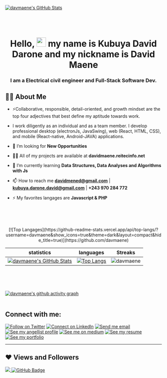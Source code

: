 <!-- <a href="https://davidmaene.reitecinfo.net" style="display: flex; justify-content: center;" align="center"><img height="auto" src="./imgs/profile.jpg" width="35%" /></a> -->
<!-- <a href="#"><img width="100%" height="auto" src="https://i.imgur.com/iXuL1HG.png" height="175px"/></a> -->
<!-- <p align="center">
    <a href="https://github.com/davmaene/github-readme-streak-stats">
        <img title="🔥 Get streak stats for your profile at git.io/streak-stats" alt="david maene's streak" src="https://github-readme-streak-stats.herokuapp.com/?user=davmaene&theme=black-ice&hide_border=true&stroke=0000&background=060A0CD0"/>
    </a>
</p> -->
<!-- |My github statistics|My favorites languages 🔥| -->
<!-- |-|-| -->
[![davmaene's GitHub Stats](https://github-readme-stats.vercel.app/api?username=davmaene&show_icons=true&theme=merko&hide_title=true&count_private=true)](https://github.com/davmaene)
<!-- |[![Top Langs](https://github-readme-stats.vercel.app/api/top-langs/?username=davmaene&show_icons=true&theme=dark&layout=compact&hide_title=true)](https://github.com/davmaene) -->
<br />
<br />
<h1 align="center">Hello, <img src="https://raw.githubusercontent.com/MartinHeinz/MartinHeinz/master/wave.gif" width="30px"> my name is <b>Kubuya David Darone</b> and my nickname is  David Maene </h1>
<h3 align="center">I am a Electrical civil engineer and Full-Stack Software Dev.</h3>


## 🙋‍♂️ About Me

- ⚡Collaborative, responsible, detail-oriented, and growth mindset are the top four adjectives that best define my aptitude towards work.

- I work diligently as an individual and as a team member. I develop professional desktop (electronJs, JavaSwing), web (React, HTML, CSS), and mobile (React-native, Android-JAVA) applications. 
  

- 👯 I’m looking for **New Opportunities**

- 👨‍💻 All of my projects are available at **davidmaene.reitecinfo.net**

- 🌱 I’m currently learning **Data Structures, Data Analyses and Algorithms with Js**

- 📫 How to reach me **davidmened@gmail.com** | **kubuya.darone.david@gmail.com** | **+243 970 284 772**

- ⚡ My favorites langages are  **Javascript & PHP**
<!-- 
## 🚀 Languages and Tools:

<p align="left" hidden> 
    <a href="https://developer.mozilla.org/en-US/docs/Web/JavaScript" target="_blank"> <img src="https://img.icons8.com/color/48/000000/javascript.png"/> </a> 
    <a style="padding-right:8px;" href="https://nodejs.org" target="_blank"> <img src="https://img.icons8.com/color/48/000000/nodejs.png"/> </a> 
    <a href="https://expressjs.com" target="_blank"> <img src="https://raw.githubusercontent.com/devicons/devicon/master/icons/express/express-original-wordmark.svg" alt="express" width="40" height="40"/> </a>
    <a href="https://reactjs.org/" target="_blank"> <img src="https://img.icons8.com/color/48/000000/react-native.png"/> </a>
    <a href="https://redux.js.org" target="_blank"> <img src="https://img.icons8.com/color/48/000000/redux.png"/> </a>
    <a href="https://www.python.org" target="_blank"> <img src="https://img.icons8.com/color/48/000000/python.png"/> </a> 
    <a href="https://www.w3.org/html/" target="_blank"> <img src="https://img.icons8.com/color/48/000000/html-5.png"/> </a> 
    <a href="https://www.w3schools.com/css/" target="_blank"> <img src="https://img.icons8.com/color/48/000000/css3.png"/> </a> 
    <a href="https://getbootstrap.com" target="_blank"> <img src="https://img.icons8.com/color/48/000000/bootstrap.png"/> </a> 
    <a href="https://www.java.com" target="_blank"> <img src="https://img.icons8.com/color/48/000000/java-coffee-cup-logo.png"/> </a>
    <a href="https://spring.io/projects/spring-boot" target="_blank"> <img src="https://img.icons8.com/color/48/000000/spring-logo.png"/> </a> 
    <a href="https://www.mongodb.com/" target="_blank"> <img src="https://raw.githubusercontent.com/devicons/devicon/master/icons/mongodb/mongodb-original-wordmark.svg" alt="mongodb" width="48" height="48"/> </a> 
    <a style="padding-right:8px;" href="https://www.mysql.com/" target="_blank"> <img src="https://img.icons8.com/fluent/50/000000/mysql-logo.png"/> </a>
    <a href="https://firebase.google.com/" target="_blank"> <img src="https://img.icons8.com/color/48/000000/firebase.png"/> </a> 
    <a href="https://postman.com" target="_blank"> <img src="https://www.vectorlogo.zone/logos/getpostman/getpostman-icon.svg" alt="postman" width="45" height="45"/> </a>   
    <a href="https://git-scm.com/" target="_blank"> <img src="https://img.icons8.com/color/48/000000/git.png"/> </a> 
    <a href="https://www.jenkins.io" target="_blank"> <img src="https://www.vectorlogo.zone/logos/jenkins/jenkins-icon.svg" alt="jenkins" width="48" height="48"/> </a> 
</p> -->

<!-- [![Javascript Badge](https://img.shields.io/badge/-Javascript-F0DB4F?style=for-the-badge&labelColor=black&logo=javascript&logoColor=F0DB4F)](#)[![Nodejs Badge](https://img.shields.io/badge/-Nodejs-3C873A?style=for-the-badge&labelColor=black&logo=node.js&logoColor=3C873A)](#) [![React Badge](https://img.shields.io/badge/-React-61DBFB?style=for-the-badge&labelColor=black&logo=react&logoColor=61DBFB)](#)[![Typescript Badge](https://img.shields.io/badge/-Typescript-007acc?style=for-the-badge&labelColor=black&logo=typescript&logoColor=007acc)](#)  -->
<br/>
<br/>
<br/>

<p align="center">
    <!-- <a href="https://github.com/davmaene/github-readme-streak-stats">
        <img title="🔥 Get streak stats for your profile at git.io/streak-stats" alt="david maene's streak" src="https://github-readme-streak-stats.herokuapp.com/?user=davmaene&theme=black-ice&hide_border=true&stroke=0000&background=060A0CD0"/>
    </a> -->
    [![Top Langages](https://github-readme-stats.vercel.app/api/top-langs/?username=davmaene&show_icons=true&theme=dark&layout=compact&hide_title=true)](https://github.com/davmaene)
</p>

|statistics|languages|Streaks|
|-|-|-|
|[![davmaene's GitHub Stats](https://github-readme-stats.vercel.app/api?username=davmaene&show_icons=true&theme=dark&hide_title=true)](https://github.com/davmaene)|[![Top Langs](https://github-readme-stats.vercel.app/api/top-langs/?username=davmaene&show_icons=true&theme=dark&layout=compact&hide_title=true)](https://github.com/davmaene)|![davmaene](https://github-readme-streak-stats.herokuapp.com/?user=davmaene&theme=dark)
<br/>
  <!-- <b>Note:</b> Top languages is only a metric of the languages my public code consists of and doesn't reflect experience or skill level. -->
<br/>
<br/>

[![davmaene's github activity graph](https://activity-graph.herokuapp.com/graph?username=davmaene&bg_color=0D1117&color=5BCDEC&line=5BCDEC&point=FFFFFF&area=true&hide_border=true)](https://github.com/davmaene/github-readme-activity-graph)
<br/>
<br/>

## Connect with me:
<p align="left">

[![Follow on Twitter](https://img.shields.io/badge/--twitter?label=Twitter&logo=Twitter&style=social)](https://twitter.com/dav_maene) [![Connect on LinkedIn](https://img.shields.io/badge/--linkedin?label=LinkedIn&logo=LinkedIn&style=social)](https://www.linkedin.com/in/dav_maene) [![Send me email](https://img.shields.io/badge/--gmail?label=Gmail&logo=Gmail&style=social)](mailto:davidmened@gmail.com) [![See my angellist profile](https://img.shields.io/badge/--angellist?label=AngelList&logo=AngelList&style=social)](#) [![See me on medium](https://img.shields.io/badge/--medium?label=Medium&logo=medium&style=social)](#) [![See my resume](https://img.shields.io/badge/--resume?label=Resume&logo=resume&style=social)](#) [![See my portfolio](https://img.shields.io/badge/--portfolio?label=Portfolio&logo=portfolio&style=social)](https://davidmaene.reitecinfo.net)
___
</p>

## ❤ Views and Followers
<a href="https://github.com/davmaene/github-profile-views-counter">
    <img src="https://komarev.com/ghpvc/?username=davmaene">
</a>
<a href="https://github.com/davmaene?tab=followers"><img src="https://img.shields.io/github/followers/davmaene?label=Followers&style=social" alt="GitHub Badge"></a>